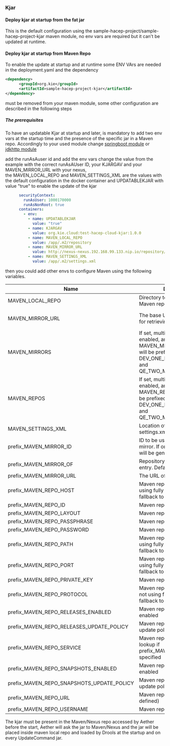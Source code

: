 ### Kjar

#### Deploy kjar at startup from the fat jar
This is the default configuration using the sample-hacep-project/sample-hacep-project-kjar maven module, 
no env vars are required but it can't be updated at runtime.

#### Deploy kjar at startup from Maven Repo
To enable the update at startup and at runtime some ENV VArs are needed in the deployment.yaml
and the dependency 
```xml
<dependency>
      <groupId>org.kie</groupId>
      <artifactId>sample-hacep-project-kjar</artifactId>
</dependency>
```
must be removed from your maven module,
some other configuration are described in the following steps

##### The prerequisites
To have an updatable Kjar at startup and later, is mandatory to add two env vars 
at the startup time and the presence of the specific jar in a Maven repo. 
Accordingly to your used module change 
[springboot module](/springboot/kubernetes/deployment.yaml)
or
[jdkhttp module](/jdkhttp/kubernetes/deployment.yaml)

add the runAsAuser id and add the env vars
change the value from the example with the correct runAsAUser ID, your KJARGAV and your MAVEN_MIRROR_URL with your nexus,  
the MAVEN_LOCAL_REPO and MAVEN_SETTINGS_XML are the values with the default configuration in the docker container and UPDATABLEKJAR with value "true"
to enable the update of the kjar
```yaml
      securityContext:
        runAsUser: 1000170000
        runAsNonRoot: true
      containers:
        - env:
          - name: UPDATABLEKJAR
            value: "true"
          - name: KJARGAV
            value: org.kie.cloud:test-hacep-cloud-kjar:1.0.0
          - name: MAVEN_LOCAL_REPO
            value: /app/.m2/repository
          - name: MAVEN_MIRROR_URL
            value: http://nexus-nexus.192.168.99.133.nip.io/repository/maven-releases/
          - name: MAVEN_SETTINGS_XML
            value: /app/.m2/settings.xml
```
then you could add other envs to configure Maven using the following variables.

| Name                | Description                                                  |  Example            |
|---------------------| ------------------------------------------------------------ |---------------------|
|MAVEN\_LOCAL\_REPO   | Directory to use as the local Maven repository.              | /root/.m2/repository                                                         |
|MAVEN\_MIRROR\_URL   | The base URL of a mirror used for retrieving artifacts. | http://nexus3-my-kafka-project.192.168.99.133.nip.io/repository/maven-public/|
|MAVEN\_MIRRORS       | If set, multi-mirror support is enabled, and other MAVEN\_MIRROR\_\* variables will be prefixed. For example: DEV\_ONE\_MAVEN\_MIRROR\_URL and QE\_TWO\_MAVEN\_MIRROR\_URL  | dev-one,qe-two
|MAVEN\_REPOS         |If set, multi-repo support is enabled, and other MAVEN\_REPO\_\* variables will be prefixed. For example: DEV\_ONE\_MAVEN\_REPO\_URL and QE\_TWO\_MAVEN\_REPO\_URL |dev-one,qe-two
|MAVEN\_SETTINGS\_XML |Location of custom Maven settings.xml file to use. | /root/.m2/settings.xml
|prefix\_MAVEN\_MIRROR\_ID |ID to be used for the specified mirror.  If ommitted, a unique ID will be generated. |internal-mirror
|prefix\_MAVEN\_MIRROR\_OF |Repository IDs mirrored by this entry.  Defaults to external:\* |
|prefix\_MAVEN\_MIRROR\_URL |The URL of the mirror. |http://10.0.0.1:8080/repository/internal
|prefix\_MAVEN\_REPO\_HOST |Maven repository host (if not using fully defined url; will fallback to service) |repo.example.com
|prefix\_MAVEN\_REPO\_ID |Maven repository id |my-repo
|prefix\_MAVEN\_REPO\_LAYOUT |Maven repository layout |default
|prefix\_MAVEN\_REPO\_PASSPHRASE |Maven repository passphrase |maven1!
|prefix\_MAVEN\_REPO\_PASSWORD |Maven repository password |maven1!
|prefix\_MAVEN\_REPO\_PATH |Maven repository path (if not using fully defined url; will fallback to service) |/maven2/
|prefix\_MAVEN\_REPO\_PORT |Maven repository port (if not using fully defined url; will fallback to service) |8080
|prefix\_MAVEN\_REPO\_PRIVATE\_KEY |Maven repository private key |${user.home}/.ssh/id\_dsa
|prefix\_MAVEN\_REPO\_PROTOCOL |Maven repository protocol (if not using fully defined url; will fallback to service) |http
|prefix\_MAVEN\_REPO\_RELEASES\_ENABLED |Maven repository releases enabled |true
|prefix\_MAVEN\_REPO\_RELEASES\_UPDATE\_POLICY |Maven repository releases update policy |always
|prefix\_MAVEN\_REPO\_SERVICE |Maven repository service to lookup if prefix\_MAVEN\_REPO\_URL not specified |buscentr-myapp
|prefix\_MAVEN\_REPO\_SNAPSHOTS\_ENABLED        |Maven repository snapshots enabled |true
|prefix\_MAVEN\_REPO\_SNAPSHOTS\_UPDATE\_POLICY |Maven repository snapshots update policy |always
|prefix\_MAVEN\_REPO\_URL                       |Maven repository url (fully defined) |http://repo.example.com:8080/maven2/
|prefix\_MAVEN\_REPO\_USERNAME                  |Maven repository username |mavenUser
                                                        
The kjar must be present in the Maven/Nexus repo accessed by  Aether before the start, 
Aether will ask the jar to Maven/Nexus and the jar will be placed inside maven local repo 
and loaded by Drools at the startup and on every UpdateCommand jar.